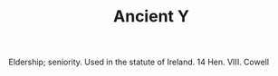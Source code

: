 ---
title: Ancient Y
permalink: "/definitions/ancient-y.html"
body: Eldership; seniority. Used in the statute of Ireland. 14 Hen. VIII. Cowell
published_at: '2018-07-07'
layout: post
---